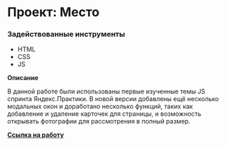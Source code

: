 # Проект: Место

### Задействованные инструменты

* HTML
* CSS
* JS

**Описание**

В данной работе были использованы первые изученные темы JS спринта Яндекс.Практики. В новой версии добавлены ещё несколько модальных окон и доработано несколько функций, таких как добавление и удаление карточек для страницы, и возможность открывать фотографии для рассмотрения в полный размер.

**[Ссылка на работу](https://venoletto.github.io/mesto/)**

